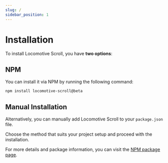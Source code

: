 ```yaml
---
slug: /
sidebar_position: 1
---
```


# Installation

To install Locomotive Scroll, you have **two options**:

## NPM

You can install it via NPM by running the following command:

```bash
npm install locomotive-scroll@beta
```

## Manual Installation

Alternatively, you can manually add Locomotive Scroll to your `package.json` file.

Choose the method that suits your project setup and proceed with the installation.

For more details and package information, you can visit the [NPM package page](https://www.npmjs.com/package/locomotive-scroll).

